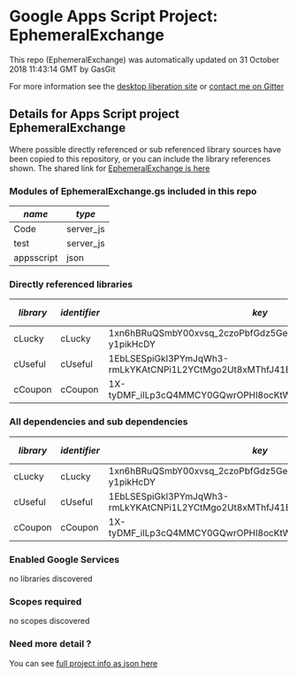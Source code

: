 # Google Apps Script Project: EphemeralExchange
This repo (EphemeralExchange) was automatically updated on 31 October 2018 11:43:14 GMT by GasGit

For more information see the [desktop liberation site](https://ramblings.mcpher.com/drive-sdk-and-github/getting-your-apps-scripts-to-github/ "desktop liberation") or [contact me on Gitter](https://gitter.im/desktopliberation/community "Bruce McPherson - GDE")
## Details for Apps Script project EphemeralExchange
Where possible directly referenced or sub referenced library sources have been copied to this repository, or you can include the library references shown. 
The shared link for [EphemeralExchange is here](https://script.google.com/d/1WPLt-w97AMa5FvLmRpCHRgMpzVf3Urt5PFQmDgx74VmB5nd6Bz-95aK3/edit?usp=sharing "open in the GAS IDE")

### Modules of EphemeralExchange.gs included in this repo
*name*|*type*
--- | --- 
Code| server_js
test| server_js
appsscript| json
### Directly referenced libraries
*library*|*identifier*|*key*|*version*|*dev mode*|*source*|
--- | --- | --- | --- | --- | --- 
cLucky| cLucky|1xn6hBRuQSmbY00xvsq_2czoPbfGdz5GeK7xrdRK0dwDKb1-y1pikHcDY|2|no|[here](libraries/cLucky "library source")
cUseful| cUseful|1EbLSESpiGkI3PYmJqWh3-rmLkYKAtCNPi1L2YCtMgo2Ut8xMThfJ41Ex|77|no|[here](libraries/cUseful "library source")
cCoupon| cCoupon|1X-tyDMF_iILp3cQ4MMCY0GQwrOPHl8ocKtWhqVuw1u5PG5wMytL6mjOP|3|no|[here](libraries/cCoupon "library source")
### All dependencies and sub dependencies
*library*|*identifier*|*key*|*version*|*dev mode*|*source*|
--- | --- | --- | --- | --- | --- 
cLucky| cLucky|1xn6hBRuQSmbY00xvsq_2czoPbfGdz5GeK7xrdRK0dwDKb1-y1pikHcDY|2|no|[here](libraries/cLucky "library source")
cUseful| cUseful|1EbLSESpiGkI3PYmJqWh3-rmLkYKAtCNPi1L2YCtMgo2Ut8xMThfJ41Ex|77|no|[here](libraries/cUseful "library source")
cCoupon| cCoupon|1X-tyDMF_iILp3cQ4MMCY0GQwrOPHl8ocKtWhqVuw1u5PG5wMytL6mjOP|3|no|[here](libraries/cCoupon "library source")
### Enabled Google Services
no libraries discovered
### Scopes required
no scopes discovered
### Need more detail ?
You can see [full project info as json here](info.json)
